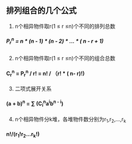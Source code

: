 ## 排列组合的几个公式

1.  n个相异物件取r(1 ≤ r ≤n)个不同的排列总数

##### P<sub>r</sub><sup>n</sup> = n * (n - 1) * (n - 2) * ... * ( n - r + 1)

2. n个相异物件取r(1 ≤ r ≤n)个不同的组合总数

#### C<sub>r</sub><sup>n</sup> = P<sub>r</sub><sup>n</sup> / r! = n! / （r! * ( n- r)!)

3. 二项式展开关系

#### (a + b)<sup>n</sup> = ∑ (C<sub>i</sub><sup>n</sup>a<sup>i</sup>b<sup>n - i</sup>)

4. n个相异物件分k堆，各堆物件数分别为r<sub>1</sub>,r<sub>2</sub>,...,r<sub>k</sub>

#### n!/(r<sub>1</sub>!r<sub>2</sub>...r<sub>k</sub>!)